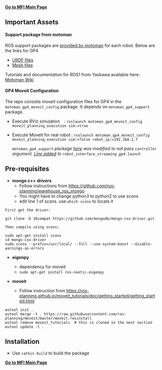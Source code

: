 [**Go to MFI Main Page**](https://github.com/cmu-mfi/)

## Important Assets

#### **Support package from motoman**
ROS support packages are [provided by motoman](https://github.com/ros-industrial/motoman) for each robot. Below are the links for GP4

- [URDF files](https://github.com/cmu-mfi/motoman_ros1/tree/master/depend-packages/motoman/motoman_gp4_support/urdf)
- [Mesh files](https://github.com/cmu-mfi/motoman_ros1/tree/master/depend-packages/motoman/motoman_gp4_support/meshes/gp4)

Tutorials and documentation for ROS1 from Yaskawa available here: [Motoman Wiki](http://wiki.ros.org/motoman)

#### **GP4 Moveit Configuration**
The repo consists moveit configuration files for GP4 in the `motoman_gp4_moveit_config` package. It depends on `motoman_gp4_support` package.

- Execute RViz simulation&emsp;: `roslaunch motoman_gp4_moveit_config moveit_planning_execution sim:=true`
- Execute MoveIt for real robot&nbsp;: `roslaunch motoman_gp4_moveit_config moveit_planning_execution sim:=false robot_ip:=192.168.1.7`

  *`motoman_gp4_support` package [here](https://github.com/cmu-mfi/motoman_ros1/tree/master/depend-packages/motoman/motoman_gp4_support) was modified to not pass `controller` argument. [Line added](https://github.com/cmu-mfi/motoman_ros1/blob/741ad854da63d73dff111be450eabcccc8984c65/depend-packages/motoman/motoman_gp4_support/launch/robot_interface_streaming_gp4.launch#L14) to `robot_interface_streaming_gp4.launch`*


## Pre-requisites

- **mongo c++ drivers**
  - Follow instructions from https://github.com/ros-planning/warehouse_ros_mongo
  - You might have to change python3 to python2 to use scons
  - edit line 1 of scons. use `which scons` to locate it
```
First get the driver:

git clone -b 26compat https://github.com/mongodb/mongo-cxx-driver.git

Then compile using scons:

sudo apt-get install scons
cd mongo-cxx-driver
sudo scons --prefix=/usr/local/ --full --use-system-boost --disable-warnings-as-errors
```

- **eigenpy**
    - dependency for moveit 
    - `sudo apt-get install ros-noetic-eigenpy`
    
- **moveit**
  - Follow instruction from https://ros-planning.github.io/moveit_tutorials/doc/getting_started/getting_started.html
```
wstool init .
wstool merge -t . https://raw.githubusercontent.com/ros-planning/moveit/master/moveit.rosinstall
wstool remove moveit_tutorials  # this is cloned in the next section
wstool update -t .
```

## Installation

- Use `catkin build` to build the package


[**Go to MFI Main Page**](https://github.com/cmu-mfi/)
